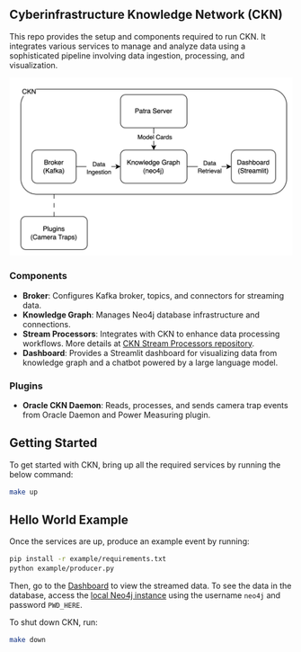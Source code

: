 ## Cyberinfrastructure Knowledge Network (CKN)

This repo provides the setup and components required to run CKN. It integrates various services to manage and analyze data using a sophisticated pipeline involving data ingestion, processing, and visualization.

![CKN Design](ckn-design.png)

### Components
- **Broker**: Configures Kafka broker, topics, and connectors for streaming data.
- **Knowledge Graph**: Manages Neo4j database infrastructure and connections.
- **Stream Processors**: Integrates with CKN to enhance data processing workflows. More details at [CKN Stream Processors repository](https://github.com/Data-to-Insight-Center/ckn-stream-processors). 
- **Dashboard**: Provides a Streamlit dashboard for visualizing data from knowledge graph and a chatbot powered by a large language model.

### Plugins
- **Oracle CKN Daemon**: Reads, processes, and sends camera trap events from Oracle Daemon and Power Measuring plugin.

## Getting Started
To get started with CKN, bring up all the required services by running the below command:
```bash
make up
```

## Hello World Example
Once the services are up, produce an example event by running:
```bash
pip install -r example/requirements.txt
python example/producer.py
```
Then, go to the [Dashboard](http://localhost:8502/Camera_Traps) to view the streamed data.
To see the data in the database, access the [local Neo4j instance](http://localhost:7474/browser/) using the username `neo4j` and password `PWD_HERE`.

To shut down CKN, run:
```bash
make down
```